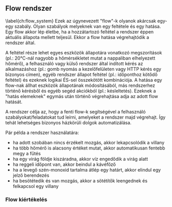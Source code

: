 ## Flow rendszer
\label{ch:flow_system}
Ezek az úgynevezett "flow"-k olyanok akárcsak egy-egy szabály. Olyan szabályok
melyeknek van egy feltétele és egy hatása. Egy flow akkor lép életbe,
ha a hozzátartozó feltétel a rendszer éppen aktuális állapota mellett teljesül.
Ekkor a flow hatása végrehajtódik a rendszer által.

A feltétel része lehet egyes eszközök állapotára vonatkozó megszorítások
(pl.: 20°C-nál nagyobb a hőmérsékletet mutat a nappaliban elhelyezett hőmérő),
a felhasználó vagy külső rendszer által indított kérés az alkalmazáshoz
(pl.: gomb nyomás a kezelőfelületen vagy HTTP kérés egy bizonyos címen),
egyéb rendszer állapot feltétel (pl.: időponthoz kötődő feltétel)
és ezeknek logikai ÉS-sel összekötött kombinációja.
A hatása egy flow-nak állhat eszközök állapotának módosításából,
más rendszerhez történő kérésből és egyéb segéd akciókból (pl.: késleltetés).
Ezeknek a "hatás elemeknek" egymás után történő végrehajtása adja az adott
flow hatását.

A rendszer célja az, hogy a fenti flow-k segítségével a felhasználó
szabályokat/feladatokat tud leírni, amelyeket a rendszer majd végrehajt.
Így tehát lehetséges bizonyos házkörüli dolgok automatizálása.

Pár példa a rendszer használatára:

* ha adott szobában nincs érzékelt mozgás, akkor lekapcsolódik a villany
* ha több hőmérő is alacsony értéket mutat, akkor automatikusan fentebb megy a fűtés
* ha egy virág földje kiszáradna, akkor víz engedődik a virág alatt
* ha reggeli időpont van, akkor beindul a kávéfőző
* ha a levegő szén-monoxid tartalma átlép egy határt, akkor elindul egy jelző berendezés
* ha besötétedik és van mozgás, akkor a sötétítők leengednek és felkapcsol egy villany

### Flow kiértékelés
